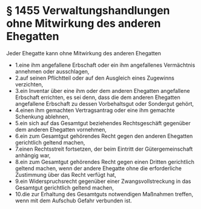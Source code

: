 # § 1455 Verwaltungshandlungen ohne Mitwirkung des anderen Ehegatten
Jeder Ehegatte kann ohne Mitwirkung des anderen Ehegatten
* 1.eine ihm angefallene Erbschaft oder ein ihm angefallenes Vermächtnis annehmen oder ausschlagen,
* 2.auf seinen Pflichtteil oder auf den Ausgleich eines Zugewinns verzichten,
* 3.ein Inventar über eine ihm oder dem anderen Ehegatten angefallene Erbschaft errichten, es sei denn, dass die dem anderen Ehegatten angefallene Erbschaft zu dessen Vorbehaltsgut oder Sondergut gehört,
* 4.einen ihm gemachten Vertragsantrag oder eine ihm gemachte Schenkung ablehnen,
* 5.ein sich auf das Gesamtgut beziehendes Rechtsgeschäft gegenüber dem anderen Ehegatten vornehmen,
* 6.ein zum Gesamtgut gehörendes Recht gegen den anderen Ehegatten gerichtlich geltend machen,
* 7.einen Rechtsstreit fortsetzen, der beim Eintritt der Gütergemeinschaft anhängig war,
* 8.ein zum Gesamtgut gehörendes Recht gegen einen Dritten gerichtlich geltend machen, wenn der andere Ehegatte ohne die erforderliche Zustimmung über das Recht verfügt hat,
* 9.ein Widerspruchsrecht gegenüber einer Zwangsvollstreckung in das Gesamtgut gerichtlich geltend machen,
* 10.die zur Erhaltung des Gesamtguts notwendigen Maßnahmen treffen, wenn mit dem Aufschub Gefahr verbunden ist.